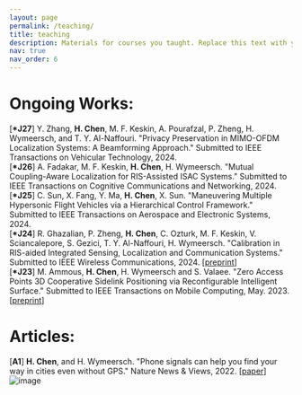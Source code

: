 ```yaml
---
layout: page
permalink: /teaching/
title: teaching
description: Materials for courses you taught. Replace this text with your description.
nav: true
nav_order: 6
---
```


Ongoing Works:
======
[**\*J27**] Y. Zhang, **H. Chen**, M. F. Keskin, A. Pourafzal, P. Zheng, H. Wymeersch, and T. Y. Al-Naffouri. "Privacy Preservation in MIMO-OFDM Localization Systems: A Beamforming Approach." Submitted to IEEE Transactions on Vehicular Technology, 2024.
\
[**\*J26**] A. Fadakar, M. F. Keskin, **H. Chen**, H. Wymeersch. "Mutual Coupling-Aware Localization for RIS-Assisted ISAC Systems." Submitted to IEEE Transactions on Cognitive Communications and Networking, 2024.
\
[**\*J25**] C. Sun, X. Fang, Y. Ma, **H. Chen**, X. Sun. "Maneuvering Multiple Hypersonic Flight Vehicles via a Hierarchical Control Framework." Submitted to IEEE Transactions on Aerospace and Electronic Systems, 2024.
\
[**\*J24**] R. Ghazalian, P. Zheng, **H. Chen**, C. Ozturk, M. F. Keskin, V. Sciancalepore, S. Gezici, T. Y. Al-Naffouri, H. Wymeersch. "Calibration in RIS-aided Integrated Sensing, Localization and Communication Systems." Submitted to IEEE Wireless Communications, 2024. \[[preprint](https://arxiv.org/pdf/2409.16931)\]
\
[**\*J23**] M. Ammous, **H. Chen**, H. Wymeersch and S. Valaee. "Zero Access Points 3D Cooperative Sidelink Positioning via Reconfigurable Intelligent Surface." Submitted to IEEE Transactions on Mobile Computing, May. 2023.
\[[preprint](https://arxiv.org/pdf/2305.08287.pdf)\]



Articles:
======
[**A1**] **H. Chen**, and H. Wymeersch. "Phone signals can help you find your way in cities even without GPS." Nature News & Views, 2022.
\[[paper](https://www.nature.com/articles/d41586-022-03696-3)\]
![image](https://github.com/user-attachments/assets/cae3d62e-ef60-4eab-8091-f49bc39d2141)
